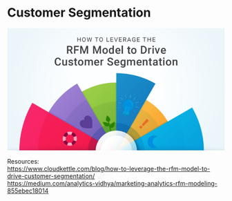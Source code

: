 # Customer Segmentation

<img src="https://github.com/Peter-Chong/Customer-Segmentation/blob/main/Images/RFM-model-segments-768x432.png"/>

Resources:  
https://www.cloudkettle.com/blog/how-to-leverage-the-rfm-model-to-drive-customer-segmentation/  
https://medium.com/analytics-vidhya/marketing-analytics-rfm-modeling-855ebec18014
